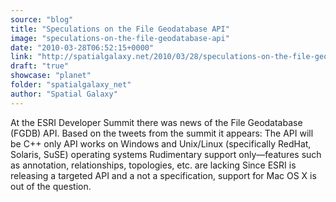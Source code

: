```yaml
---
source: "blog"
title: "Speculations on the File Geodatabase API"
image: "speculations-on-the-file-geodatabase-api"
date: "2010-03-28T06:52:15+0000"
link: "http://spatialgalaxy.net/2010/03/28/speculations-on-the-file-geodatabase-api/"
draft: "true"
showcase: "planet"
folder: "spatialgalaxy_net"
author: "Spatial Galaxy"
---
```


At the ESRI Developer Summit there was news of the File Geodatabase (FGDB) API. Based on the tweets from the summit it appears:
  The API will be C++ only
  API works on Windows and Unix/Linux (specifically RedHat, Solaris, SuSE) operating systems
  Rudimentary support only&mdash;features such as annotation, relationships, topologies, etc. are lacking
  Since ESRI is releasing a targeted API and a not a specification, support for Mac OS X is out of the question.
